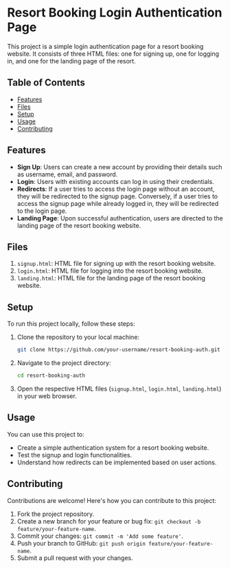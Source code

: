 
# Resort Booking Login Authentication Page

This project is a simple login authentication page for a resort booking website. It consists of three HTML files: one for signing up, one for logging in, and one for the landing page of the resort.

## Table of Contents

- [Features](#features)
- [Files](#files)
- [Setup](#setup)
- [Usage](#usage)
- [Contributing](#contributing)


## Features

- **Sign Up**: Users can create a new account by providing their details such as username, email, and password.
- **Login**: Users with existing accounts can log in using their credentials.
- **Redirects**: If a user tries to access the login page without an account, they will be redirected to the signup page. Conversely, if a user tries to access the signup page while already logged in, they will be redirected to the login page.
- **Landing Page**: Upon successful authentication, users are directed to the landing page of the resort booking website.

## Files

1. `signup.html`: HTML file for signing up with the resort booking website.
2. `login.html`: HTML file for logging into the resort booking website.
3. `landing.html`: HTML file for the landing page of the resort booking website.

## Setup

To run this project locally, follow these steps:

1. Clone the repository to your local machine:

   ```bash
   git clone https://github.com/your-username/resort-booking-auth.git
   ```

2. Navigate to the project directory:

   ```bash
   cd resort-booking-auth
   ```

3. Open the respective HTML files (`signup.html`, `login.html`, `landing.html`) in your web browser.

## Usage

You can use this project to:

- Create a simple authentication system for a resort booking website.
- Test the signup and login functionalities.
- Understand how redirects can be implemented based on user actions.

## Contributing

Contributions are welcome! Here's how you can contribute to this project:

1. Fork the project repository.
2. Create a new branch for your feature or bug fix: `git checkout -b feature/your-feature-name`.
3. Commit your changes: `git commit -m 'Add some feature'`.
4. Push your branch to GitHub: `git push origin feature/your-feature-name`.
5. Submit a pull request with your changes.

